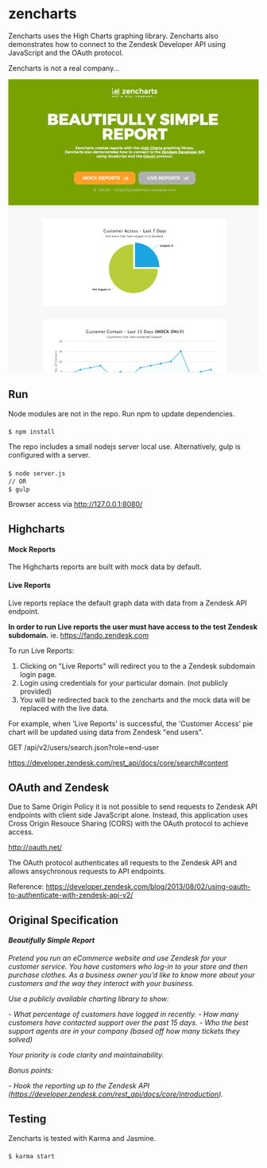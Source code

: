 # zencharts

Zencharts uses the High Charts graphing library. Zencharts also demonstrates how to connect to the Zendesk Developer API using JavaScript and the OAuth protocol.

Zencharts is not a real company...

![Alt text](/images/zencharts-screenshot.png?raw=true "zencharts")

## Run

Node modules are not in the repo. Run npm to update dependencies.

#### 
    $ npm install

The repo includes a small nodejs server local use. Alternatively, gulp is configured with a server.

#### 
    $ node server.js
    // OR
    $ gulp

Browser access via http://127.0.0.1:8080/

## Highcharts

#### Mock Reports

The Highcharts reports are built with mock data by default.

#### Live Reports

Live reports replace the default graph data with data from a Zendesk API endpoint. 

**In order to run Live reports the user must have access to the test Zendesk subdomain.** ie. https://fando.zendesk.com

To run Live Reports:

1. Clicking on "Live Reports" will redirect you to the a Zendesk subdomain login page.
2. Login using credentials for your particular domain. (not publicly provided)
3. You will be redirected back to the zencharts and the mock data will be replaced with the live data.

For example, when 'Live Reports' is successful, the 'Customer Access' pie chart will be updated using data from Zendesk "end users".

GET /api/v2/users/search.json?role=end-user

https://developer.zendesk.com/rest_api/docs/core/search#content

## OAuth and Zendesk

Due to Same Origin Policy it is not possible to send requests to Zendesk API endpoints with client side JavaScript alone. Instead, this application uses Cross Origin Resouce Sharing (CORS) with the OAuth protocol to achieve access.

http://oauth.net/

The OAuth protocol authenticates all requests to the Zendesk API and allows ansychronous requests to API endpoints.

Reference:
https://developer.zendesk.com/blog/2013/08/02/using-oauth-to-authenticate-with-zendesk-api-v2/



## Original Specification

#### _Beautifully Simple Report_

_Pretend you run an eCommerce website and use Zendesk for your customer service.
You have customers who log-in to your store and then purchase clothes. 
As a business owner you’d like to know more about your customers and the way they interact with your business._

_Use a publicly available charting library to show:_

_- What percentage of customers have logged in recently._
_- How many customers have contacted support over the past 15 days._
_- Who the best support agents are in your company (based off how many tickets they solved)_

_Your priority is code clarity and maintainability._

_Bonus points:_

_- Hook the reporting up to the Zendesk API (https://developer.zendesk.com/rest_api/docs/core/introduction)._


## Testing

Zencharts is tested with Karma and Jasmine.

#### 
    $ karma start
